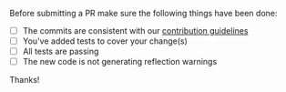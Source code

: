 Before submitting a PR make sure the following things have been done:

- [ ] The commits are consistent with our [contribution guidelines](../blob/master/.github/CONTRIBUTING.md)
- [ ] You've added tests to cover your change(s)
- [ ] All tests are passing
- [ ] The new code is not generating reflection warnings

Thanks!
